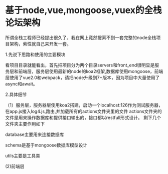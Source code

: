 # 基于node,vue,mongoose,vuex的全栈论坛架构
所谓全栈工程师已经提出很久了，我在网上竟然搜索不到一套完整的node全栈项目架构，索性就自己来开发一套。

1.先说下思路和使用的主要模块

看项目目录就能看出，首先把项目分为两个目录servers和front_end很明显是服务层和前端层，服务层使用最新的node的koa2框架,数据库使用mongoose，前端层使用了vue2.0和webpack，请把node升级到7+版本，因为项目中大量使用了async和await。

 2.具体细节

（1）服务层，服务器层使用koa2搭建，启动一个localhost:126作为测试服务器，在app.js接入log4.js,路由,并加载所有的actions文件夹里的文件
actions文件夹的文件是用来操作数据库和提供接口输出的，接口都以restfull形式设计。
剩下几个文件夹主要作用如下

database主要用来连接数据库

schema是基于mongoose数据库模型设计

utils主要是工具类

(2)前端层
